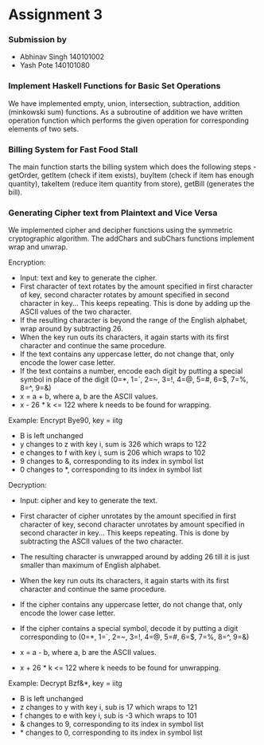 # Assignment 3

### Submission by
* Abhinav Singh 140101002
* Yash Pote 140101080

### Implement Haskell Functions for Basic Set Operations
We have implemented empty, union, intersection, subtraction, addition (minkowski sum) functions. As a subroutine of addition we have written operation function which performs the given operation for corresponding elements of two sets.

### Billing System for Fast Food Stall
The main function starts the billing system which does the following steps - getOrder, getItem (check if item exists), buyItem (check if item has enough quantity), takeItem (reduce item quantity from store), getBill (generates the bill).

### Generating Cipher text from Plaintext and Vice Versa
We implemented cipher and decipher functions using the symmetric cryptographic algorithm. The addChars and subChars functions implement wrap and unwrap.

Encryption:

* Input: text and key to generate the cipher.
* First character of text rotates by the amount specified in first character of key, second character rotates by amount specified in second character in key... This keeps repeating. This is done by adding up the ASCII values of the two character.
* If the resulting character is beyond the range of the English alphabet, wrap around by subtracting 26.
* When the key run outs its characters, it again starts with its first character and continue the same procedure.
* If the text contains any uppercase letter, do not change that, only encode the lower case letter.
* If the text contains a number, encode each digit by putting a special symbol in place of the digit (0=*, 1=`, 2=~, 3=!, 4=@, 5=#, 6=$, 7=%, 8=^, 9=&)
* x = a + b, where a, b are the ASCII values.
* x - 26 * k <= 122 where k needs to be found for wrapping.

Example:
Encrypt Bye90, key = iitg

* B is left unchanged
* y changes to z with key i, sum is 326 which wraps to 122
* e changes to f with key i, sum is 206 which wraps to 102
* 9 changes to &, corresponding to its index in symbol list
* 0 changes to *, corresponding to its index in symbol list

Decryption:

* Input: cipher and key to generate the text.
* First character of cipher unrotates by the amount specified in first character of key, second character unrotates by amount specified in second character in key... This keeps repeating. This is done by subtracting the ASCII values of the two character.
* The resulting character is unwrapped around by adding 26 till it is just smaller than maximum of English alphabet.
* When the key run outs its characters, it again starts with its first character and continue the same procedure.
* If the cipher contains any uppercase letter, do not change that, only encode the lower case letter.
* If the cipher contains a special symbol, decode it by putting a digit corresponding to (0=*, 1=`, 2=~, 3=!, 4=@, 5=#, 6=$, 7=%, 8=^, 9=&)

* x = a - b, where a, b are the ASCII values.
* x + 26 * k <= 122 where k needs to be found for unwrapping.

Example:
Decrypt Bzf&*, key = iitg

* B is left unchanged
* z changes to y with key i, sub is 17 which wraps to 121
* f changes to e with key i, sub is -3 which wraps to 101
* & changes to 9, corresponding to its index in symbol list
* \* changes to 0, corresponding to its index in symbol list
